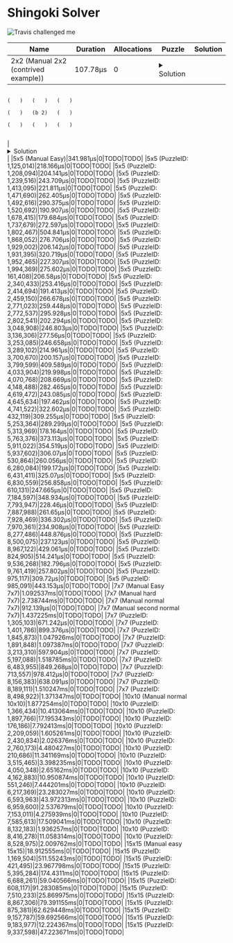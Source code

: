 # Shingoki Solver

![Travis challenged me](https://user-images.githubusercontent.com/23204038/112846696-f1f1fb00-906b-11eb-9693-3130ce4e78d7.png)

|Name|Duration|Allocations|Puzzle|Solution|
|-|-|-|-|-|
|2x2 (Manual 2x2 (contrived example))|107.78µs|0|<details><summary>Solution</summary>

```

(   )   (   )   (   )
                        
(   )   (b 2)   (   )
                        
(   )   (   )   (   )
               

```
</details>|<details><summary>Solution</summary>

```

(   )   (   )---(   )
          |       |     
(   )   (b 2)---(   )
                        
(   )   (   )   (   )
               

```
</details>|
|5x5 (Manual Easy)|341.981µs|0|TODO|TODO|
|5x5 (PuzzleID: 1,125,014)|218.166µs|0|TODO|TODO|
|5x5 (PuzzleID: 1,208,094)|204.141µs|0|TODO|TODO|
|5x5 (PuzzleID: 1,239,516)|243.709µs|0|TODO|TODO|
|5x5 (PuzzleID: 1,413,095)|221.811µs|0|TODO|TODO|
|5x5 (PuzzleID: 1,471,690)|262.405µs|0|TODO|TODO|
|5x5 (PuzzleID: 1,492,616)|290.375µs|0|TODO|TODO|
|5x5 (PuzzleID: 1,520,692)|190.907µs|0|TODO|TODO|
|5x5 (PuzzleID: 1,678,415)|179.684µs|0|TODO|TODO|
|5x5 (PuzzleID: 1,737,679)|272.597µs|0|TODO|TODO|
|5x5 (PuzzleID: 1,802,467)|504.841µs|0|TODO|TODO|
|5x5 (PuzzleID: 1,868,052)|276.706µs|0|TODO|TODO|
|5x5 (PuzzleID: 1,929,002)|206.142µs|0|TODO|TODO|
|5x5 (PuzzleID: 1,931,395)|320.719µs|0|TODO|TODO|
|5x5 (PuzzleID: 1,952,465)|227.307µs|0|TODO|TODO|
|5x5 (PuzzleID: 1,994,369)|275.602µs|0|TODO|TODO|
|5x5 (PuzzleID: 161,408)|206.58µs|0|TODO|TODO|
|5x5 (PuzzleID: 2,340,433)|253.416µs|0|TODO|TODO|
|5x5 (PuzzleID: 2,414,694)|191.413µs|0|TODO|TODO|
|5x5 (PuzzleID: 2,459,150)|266.678µs|0|TODO|TODO|
|5x5 (PuzzleID: 2,771,023)|259.448µs|0|TODO|TODO|
|5x5 (PuzzleID: 2,772,537)|295.928µs|0|TODO|TODO|
|5x5 (PuzzleID: 2,802,541)|202.294µs|0|TODO|TODO|
|5x5 (PuzzleID: 3,048,908)|246.803µs|0|TODO|TODO|
|5x5 (PuzzleID: 3,136,306)|277.56µs|0|TODO|TODO|
|5x5 (PuzzleID: 3,253,085)|246.658µs|0|TODO|TODO|
|5x5 (PuzzleID: 3,289,102)|214.961µs|0|TODO|TODO|
|5x5 (PuzzleID: 3,700,670)|200.157µs|0|TODO|TODO|
|5x5 (PuzzleID: 3,799,599)|409.589µs|0|TODO|TODO|
|5x5 (PuzzleID: 4,033,904)|219.998µs|0|TODO|TODO|
|5x5 (PuzzleID: 4,070,768)|208.669µs|0|TODO|TODO|
|5x5 (PuzzleID: 4,148,488)|282.465µs|0|TODO|TODO|
|5x5 (PuzzleID: 4,619,472)|243.085µs|0|TODO|TODO|
|5x5 (PuzzleID: 4,645,634)|197.462µs|0|TODO|TODO|
|5x5 (PuzzleID: 4,741,522)|322.602µs|0|TODO|TODO|
|5x5 (PuzzleID: 432,119)|309.255µs|0|TODO|TODO|
|5x5 (PuzzleID: 5,253,364)|289.299µs|0|TODO|TODO|
|5x5 (PuzzleID: 5,313,969)|178.164µs|0|TODO|TODO|
|5x5 (PuzzleID: 5,763,376)|373.113µs|0|TODO|TODO|
|5x5 (PuzzleID: 5,911,022)|354.519µs|0|TODO|TODO|
|5x5 (PuzzleID: 5,937,602)|306.07µs|0|TODO|TODO|
|5x5 (PuzzleID: 530,864)|260.056µs|0|TODO|TODO|
|5x5 (PuzzleID: 6,280,084)|199.172µs|0|TODO|TODO|
|5x5 (PuzzleID: 6,431,411)|325.07µs|0|TODO|TODO|
|5x5 (PuzzleID: 6,830,559)|256.858µs|0|TODO|TODO|
|5x5 (PuzzleID: 610,131)|247.665µs|0|TODO|TODO|
|5x5 (PuzzleID: 7,184,597)|348.934µs|0|TODO|TODO|
|5x5 (PuzzleID: 7,793,947)|228.46µs|0|TODO|TODO|
|5x5 (PuzzleID: 7,887,988)|261.65µs|0|TODO|TODO|
|5x5 (PuzzleID: 7,928,469)|336.302µs|0|TODO|TODO|
|5x5 (PuzzleID: 7,970,361)|234.908µs|0|TODO|TODO|
|5x5 (PuzzleID: 8,277,486)|448.876µs|0|TODO|TODO|
|5x5 (PuzzleID: 8,500,075)|237.123µs|0|TODO|TODO|
|5x5 (PuzzleID: 8,967,122)|429.061µs|0|TODO|TODO|
|5x5 (PuzzleID: 824,905)|514.241µs|0|TODO|TODO|
|5x5 (PuzzleID: 9,536,268)|182.796µs|0|TODO|TODO|
|5x5 (PuzzleID: 9,761,419)|257.802µs|0|TODO|TODO|
|5x5 (PuzzleID: 975,117)|309.72µs|0|TODO|TODO|
|5x5 (PuzzleID: 985,091)|443.153µs|0|TODO|TODO|
|7x7 (Manual Easy 7x7)|1.092537ms|0|TODO|TODO|
|7x7 (Manual hard 7x7)|2.738744ms|0|TODO|TODO|
|7x7 (Manual normal 7x7)|912.139µs|0|TODO|TODO|
|7x7 (Manual second normal 7x7)|1.437225ms|0|TODO|TODO|
|7x7 (PuzzleID: 1,305,103)|671.242µs|0|TODO|TODO|
|7x7 (PuzzleID: 1,401,786)|899.376µs|0|TODO|TODO|
|7x7 (PuzzleID: 1,845,873)|1.047926ms|0|TODO|TODO|
|7x7 (PuzzleID: 1,891,848)|1.097387ms|0|TODO|TODO|
|7x7 (PuzzleID: 3,213,310)|597.904µs|0|TODO|TODO|
|7x7 (PuzzleID: 5,197,088)|1.518785ms|0|TODO|TODO|
|7x7 (PuzzleID: 6,483,955)|849.268µs|0|TODO|TODO|
|7x7 (PuzzleID: 713,557)|978.412µs|0|TODO|TODO|
|7x7 (PuzzleID: 8,156,383)|638.091µs|0|TODO|TODO|
|7x7 (PuzzleID: 8,189,111)|1.510247ms|0|TODO|TODO|
|7x7 (PuzzleID: 8,498,922)|1.371347ms|0|TODO|TODO|
|10x10 (Manual normal 10x10)|1.877254ms|0|TODO|TODO|
|10x10 (PuzzleID: 1,366,434)|10.413064ms|0|TODO|TODO|
|10x10 (PuzzleID: 1,897,766)|17.195343ms|0|TODO|TODO|
|10x10 (PuzzleID: 176,186)|7.792413ms|0|TODO|TODO|
|10x10 (PuzzleID: 2,209,059)|1.605261ms|0|TODO|TODO|
|10x10 (PuzzleID: 2,430,834)|2.026376ms|0|TODO|TODO|
|10x10 (PuzzleID: 2,760,173)|4.480427ms|0|TODO|TODO|
|10x10 (PuzzleID: 210,686)|11.341169ms|0|TODO|TODO|
|10x10 (PuzzleID: 3,515,465)|3.398235ms|0|TODO|TODO|
|10x10 (PuzzleID: 4,050,348)|2.65162ms|0|TODO|TODO|
|10x10 (PuzzleID: 4,162,883)|10.950874ms|0|TODO|TODO|
|10x10 (PuzzleID: 551,246)|7.444201ms|0|TODO|TODO|
|10x10 (PuzzleID: 6,217,369)|23.283027ms|0|TODO|TODO|
|10x10 (PuzzleID: 6,593,963)|43.972313ms|0|TODO|TODO|
|10x10 (PuzzleID: 6,959,600)|2.537679ms|0|TODO|TODO|
|10x10 (PuzzleID: 7,153,011)|4.275939ms|0|TODO|TODO|
|10x10 (PuzzleID: 7,585,613)|17.509041ms|0|TODO|TODO|
|10x10 (PuzzleID: 8,132,183)|1.936257ms|0|TODO|TODO|
|10x10 (PuzzleID: 8,416,278)|11.058314ms|0|TODO|TODO|
|10x10 (PuzzleID: 8,528,975)|2.009762ms|0|TODO|TODO|
|15x15 (Manual easy 15x15)|18.912555ms|0|TODO|TODO|
|15x15 (PuzzleID: 1,169,504)|511.55243ms|0|TODO|TODO|
|15x15 (PuzzleID: 421,495)|23.967798ms|0|TODO|TODO|
|15x15 (PuzzleID: 5,395,284)|174.4311ms|0|TODO|TODO|
|15x15 (PuzzleID: 6,688,261)|59.040566ms|0|TODO|TODO|
|15x15 (PuzzleID: 608,117)|91.283085ms|0|TODO|TODO|
|15x15 (PuzzleID: 7,510,233)|25.869975ms|0|TODO|TODO|
|15x15 (PuzzleID: 8,867,306)|79.391155ms|0|TODO|TODO|
|15x15 (PuzzleID: 875,381)|62.629448ms|0|TODO|TODO|
|15x15 (PuzzleID: 9,157,787)|59.692566ms|0|TODO|TODO|
|15x15 (PuzzleID: 9,183,977)|12.224367ms|0|TODO|TODO|
|15x15 (PuzzleID: 9,337,598)|47.223671ms|0|TODO|TODO|
